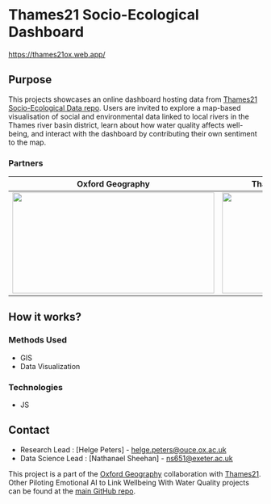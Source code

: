 # Thames21 Socio-Ecological Dashboard 
https://thames21ox.web.app/
## Purpose
This projects showcases an online dashboard hosting data from [Thames21 Socio-Ecological Data repo](https://github.com/Digital-Water-Publics). Users are invited to explore a map-based visualisation of social and
environmental data linked to local rivers in the Thames river basin district, learn about how water quality affects
well-being, and interact with the dashboard by contributing their own sentiment to the map.
### Partners
Oxford Geography            |  Thames21
:-------------------------:|:-------------------------:
<img src="https://user-images.githubusercontent.com/22789869/153308708-d900518f-0860-4a6c-a627-f0e6be20b836.png" style="height:200px;width:400px;display:inline-block;">  |      <img src="https://user-images.githubusercontent.com/22789869/153308726-219c284b-ab90-40d9-a318-a073a5abea9a.png" style="height:200px;width:200px;display:inline-block;">

## How it works?
### Methods Used
* GIS
* Data Visualization

### Technologies
* JS  

## Contact
- Research Lead : [Helge Peters] - helge.peters@ouce.ox.ac.uk
- Data Science Lead : [Nathanael Sheehan] - ns651@exeter.ac.uk

This project is a part of the [Oxford Geography](https://www.geog.ox.ac.uk/) collaboration with [Thames21](https://www.thames21.org.uk/).  Other Piloting Emotional AI to Link Wellbeing With Water Quality projects can be found at the [main GitHub repo](https://github.com/Digital-Water-Publics).

